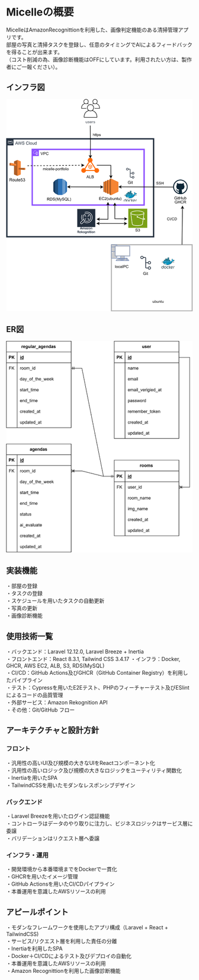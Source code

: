 # Micelleの概要
MicelleはAmazonRecognittionを利用した、画像判定機能のある清掃管理アプリです。  
部屋の写真と清掃タスクを登録し、任意のタイミングでAIによるフィードバックを得ることが出来ます。  
（コスト削減の為、画像診断機能はOFFにしています。利用されたい方は、製作者にご一報ください）。  

## インフラ図
![Micelle インフラ図](src/micelle.drawio.svg)
## ER図
![Micelle ER図](src/er.drawio.svg)

## 実装機能
・部屋の登録  
・タスクの登録  
・スケジュールを用いたタスクの自動更新  
・写真の更新  
・画像診断機能  

## 使用技術一覧
・バックエンド：Laravel 12.12.0, Laravel Breeze + Inertia  
・フロントエンド：React 8.3.1, Tailwind CSS 3.4.17 
・インフラ：Docker, GHCR, AWS EC2, ALB, S3, RDS(MySQL)  
・CI/CD：GitHub Actions及びGHCR（GitHub Container Registry）を利用したパイプライン  
・テスト：Cypressを用いたE2Eテスト、PHPのフィーチャーテスト及びESlintによるコードの品質管理  
・外部サービス：Amazon Rekognition API  
・その他：Git/GitHub フロー  

## アーキテクチャと設計方針
### フロント
・汎用性の高いUI及び規模の大きなUIをReactコンポーネント化  
・汎用性の高いロジック及び規模の大きなロジックをユーティリティ関数化  
・Inertiaを用いたSPA  
・TailwindCSSを用いたモダンなレスポンシブデザイン  

### バックエンド
・Laravel Breezeを用いたログイン認証機能  
・コントローラはデータのやり取りに注力し、ビジネスロジックはサービス層に委譲  
・バリデーションはリクエスト層へ委譲  

### インフラ・運用
・開発環境から本番環境までをDockerで一貫化  
・GHCRを用いたイメージ管理  
・GitHub Actionsを用いたCI/CDパイプライン  
・本番運用を意識したAWSリソースの利用  

## アピールポイント
・モダンなフレームワークを使用したアプリ構成（Laravel + React + TailwindCSS)  
・サービス/リクエスト層を利用した責任の分離  
・Inertiaを利用したSPA  
・Docker＋CI/CDによるテスト及びデプロイの自動化  
・本番運用を意識したAWSリソースの利用  
・Amazon Recognittionを利用した画像診断機能  

